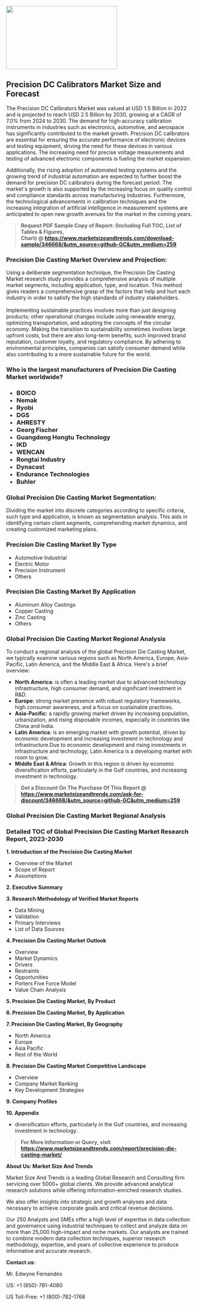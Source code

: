 <p><img class="alignnone size-medium wp-image-20088" src="https://ffe5etoiles.com/wp-content/uploads/2024/12/MST1-300x171.png" alt="" width="300" height="171" /></p><h2>Precision DC Calibrators Market Size and Forecast</h2><p>The Precision DC Calibrators Market was valued at USD 1.5 Billion in 2022 and is projected to reach USD 2.5 Billion by 2030, growing at a CAGR of 7.0% from 2024 to 2030. The demand for high-accuracy calibration instruments in industries such as electronics, automotive, and aerospace has significantly contributed to the market growth. Precision DC calibrators are essential for ensuring the accurate performance of electronic devices and testing equipment, driving the need for these devices in various applications. The increasing need for precise voltage measurements and testing of advanced electronic components is fueling the market expansion.</p><p>Additionally, the rising adoption of automated testing systems and the growing trend of industrial automation are expected to further boost the demand for precision DC calibrators during the forecast period. The market's growth is also supported by the increasing focus on quality control and compliance standards across manufacturing industries. Furthermore, the technological advancements in calibration techniques and the increasing integration of artificial intelligence in measurement systems are anticipated to open new growth avenues for the market in the coming years.</p></p><blockquote id="" class=""><strong>Request PDF Sample Copy of Report: (Including Full TOC, List of Tables &amp; Figures, Chart)&nbsp;@&nbsp;<strong><a href="https://www.marketsizeandtrends.com/download-sample/346668/&utm_source=github-GC&utm_medium=259" target="_blank">https://www.marketsizeandtrends.com/download-sample/346668/&utm_source=github-GC&utm_medium=259</a></strong></strong></blockquote><h3 id="" class="">Precision Die Casting Market&nbsp;Overview and Projection:</h3><p id="" class="">Using a deliberate segmentation technique, the Precision Die Casting Market research study provides a comprehensive analysis of multiple market segments, including application, type, and location. This method gives readers a comprehensive grasp of the factors that help and hurt each industry in order to satisfy the high standards of industry stakeholders. <br /> <br />Implementing sustainable practices involves more than just designing products; other operational changes include using renewable energy, optimizing transportation, and adopting the concepts of the circular economy. Making the transition to sustainability sometimes involves large upfront costs, but there are also long-term benefits, such improved brand reputation, customer loyalty, and regulatory compliance. By adhering to environmental principles, companies can satisfy consumer demand while also contributing to a more sustainable future for the world.</p><h3 id="" class="">Who is the largest manufacturers of&nbsp;Precision Die Casting Market worldwide?</h3><h3 class=""><p><ul><li>BOICO </li><li> Nemak </li><li> Ryobi </li><li> DGS </li><li> AHRESTY </li><li> Georg Fischer </li><li> Guangdong Hongtu Technology </li><li> IKD </li><li> WENCAN </li><li> Rongtai Industry </li><li> Dynacast </li><li> Endurance Technologies </li><li> Buhler</li></ul></p></h3><h3 id="" class="">Global&nbsp;Precision Die Casting Market Segmentation:</h3><p id="" class="">Dividing the market into discrete categories according to specific criteria, such type and application, is known as segmentation analysis. This aids in identifying certain client segments, comprehending market dynamics, and creating customized marketing plans.</p><h3 id="" class="">Precision Die Casting Market&nbsp;By Type</h3><p><p><ul><li>Automotive Industrial</li><li> Electric Motor</li><li> Precision Instrument</li><li> Others</p></li></ul></p></p><h3 id="" class="">Precision Die Casting Market&nbsp;By Application</h3><p class=""><p><ul><li>Aluminum Alloy Castings</li><li> Copper Casting</li><li> Zinc Casting</li><li> Others</li></ul></p></p><h3 id="" class="">Global Precision Die Casting Market Regional Analysis</h3><p id="" class="">To conduct a regional analysis of the global Precision Die Casting Market, we typically examine various regions such as North America, Europe, Asia-Pacific, Latin America, and the Middle East &amp; Africa. Here's a brief overview:</p><ul><li><strong>North America</strong>: is often a leading market due to advanced technology infrastructure, high consumer demand, and significant investment in R&amp;D.</li><li><strong>Europe</strong>: strong market presence with robust regulatory frameworks, high consumer awareness, and a focus on sustainable practices.</li><li><strong>Asia-Pacific</strong>: a rapidly growing market driven by increasing population, urbanization, and rising disposable incomes, especially in countries like China and India.</li><li><strong>Latin America</strong>: is an emerging market with growth potential, driven by economic development and increasing investment in technology and infrastructure.Due to economic development and rising investments in infrastructure and technology, Latin America is a developing market with room to grow.</li><li><strong>Middle East &amp; Africa</strong>: Growth in this region is driven by economic diversification efforts, particularly in the Gulf countries, and increasing investment in technology.</li></ul><blockquote id="" class=""><strong>Get a Discount On The Purchase Of This Report @ <strong><a href="https://www.marketsizeandtrends.com/ask-for-discount/346668/&utm_source=github-GC&utm_medium=259" target="_blank">https://www.marketsizeandtrends.com/ask-for-discount/346668/&utm_source=github-GC&utm_medium=259</a></strong></strong></blockquote><h3 id="" class="">Global Precision Die Casting Market Regional Analysis</h3><h3 id="" class="">Detailed TOC of Global Precision Die Casting Market Research Report, 2023-2030</h3><p id="" class=""><strong>1. Introduction of the Precision Die Casting Market</strong></p><ul><li>Overview of the Market</li><li>Scope of Report</li><li>Assumptions</li></ul><p id="" class=""><strong>2. Executive Summary</strong></p><p id="" class=""><strong>3. Research Methodology of Verified Market Reports</strong></p><ul><li>Data Mining</li><li>Validation</li><li>Primary Interviews</li><li>List of Data Sources</li></ul><p id="" class=""><strong>4. Precision Die Casting Market Outlook</strong></p><ul><li>Overview</li><li>Market Dynamics</li><li>Drivers</li><li>Restraints</li><li>Opportunities</li><li>Porters Five Force Model</li><li>Value Chain Analysis</li></ul><p id="" class=""><strong>5. Precision Die Casting Market, By Product</strong></p><p id="" class=""><strong>6. Precision Die Casting Market, By Application</strong></p><p id="" class=""><strong>7. Precision Die Casting Market, By Geography</strong></p><ul><li>North America</li><li>Europe</li><li>Asia Pacific</li><li>Rest of the World</li></ul><p id="" class=""><strong>8. Precision Die Casting Market Competitive Landscape</strong></p><ul><li>Overview</li><li>Company Market Ranking</li><li>Key Development Strategies</li></ul><p id="" class=""><strong>9. Company Profiles</strong></p><p id="" class=""><strong>10. Appendix</strong></p><ul><li>diversification efforts, particularly in the Gulf countries, and increasing investment in technology.</li></ul><blockquote id="" class=""><strong>For More Information or Query, visit <strong><strong><a href="https://www.marketsizeandtrends.com/report/precision-die-casting-market/" target="_blank">https://www.marketsizeandtrends.com/report/precision-die-casting-market/</a></strong></strong></strong></blockquote><p id="" class=""><strong>About Us: Market Size And Trends</strong></p><p id="" class="">Market Size And Trends is a leading Global Research and Consulting firm servicing over 5000+ global clients. We provide advanced analytical research solutions while offering information-enriched research studies.</p><p id="" class="">We also offer insights into strategic and growth analyses and data necessary to achieve corporate goals and critical revenue decisions.</p><p id="" class="">Our 250 Analysts and SMEs offer a high level of expertise in data collection and governance using industrial techniques to collect and analyze data on more than 25,000 high-impact and niche markets. Our analysts are trained to combine modern data collection techniques, superior research methodology, expertise, and years of collective experience to produce informative and accurate research.</p><p id="" class=""><strong>Contact us:</strong></p><p id="" class="">Mr. Edwyne Fernandes</p><p id="" class="">US: +1 (650)-781-4080</p><p id="" class="">US Toll-Free: +1 (800)-782-1768</p>
